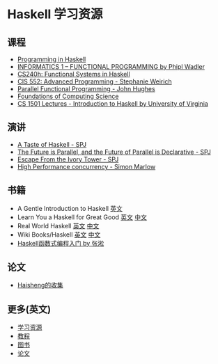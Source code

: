 # Haskell 学习资源
## 课程

  - [Programming in Haskell](http://www.cs.nott.ac.uk/~gmh/book.html)
  - [INFORMATICS 1 – FUNCTIONAL PROGRAMMING by Phipl Wadler](http://www.youtube.com/playlist?list=PLey3KIETJDP-6dIBWfFWjKkz4AC88qN7t)
  - [CS240h: Functional Systems in Haskell](http://www.scs.stanford.edu/11au-cs240h/)
  - [CIS 552: Advanced Programming - Stephanie Weirich](http://www.seas.upenn.edu/~cis552/)
  - [Parallel Functional Programming - John Hughes](http://www.cse.chalmers.se/edu/course/pfp/index.html)
  - [Foundations of Computing Science](http://events.cs.bham.ac.uk/mgs2012/)
  - [CS 1501 Lectures - Introduction to Haskell by University of Virginia](http://shuklan.com/haskell/index.html)


## 演讲

  - [A Taste of Haskell - SPJ](http://blip.tv/oreilly-open-source-convention/oscon-2007-simon-peyton-jones-a-taste-of-haskell-part-i-329701)
  - [The Future is Parallel, and the Future of Parallel is Declarative - SPJ](http://yow.eventer.com/events/1004/talks/1055)
  - [Escape From the Ivory Tower - SPJ](http://yow.eventer.com/events/1004/talks/1054)
  - [High Performance concurrency - Simon Marlow](http://skillsmatter.com/podcast/home/high-performance-concurrency)

## 书籍

  - A Gentle Introduction to Haskell [英文](http://www.haskell.org/tutorial/)
  - Learn You a Haskell for Great Good [英文](http://learnyouahaskell.com/chapters) [中文](http://learnyouahaskell-zh-tw.csie.org/)
  - Real World Haskell [英文](http://book.realworldhaskell.org/) [中文](https://rwh.readthedocs.org/en/latest/)
  - Wiki Books/Haskell [英文](http://en.wikibooks.org/wiki/Haskell) [中文](http://zh.wikibooks.org/wiki/Haskell)
  - [Haskell函数式编程入门 by 张淞](http://book.douban.com/subject/25843224/)

## 论文
  - [Haisheng的收集](http://code.google.com/p/ipaper/)

## 更多(英文)
  - [学习资源](http://www.haskell.org/haskellwiki/Learning_Haskell)
  - [教程](http://www.haskell.org/haskellwiki/Tutorials)
  - [图书](http://www.haskell.org/haskellwiki/Books)
  - [论文](http://www.haskell.org/haskellwiki/Research_papers)
